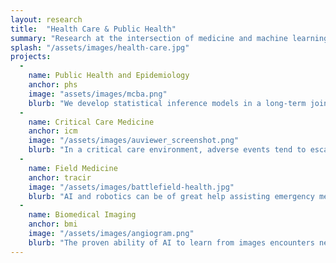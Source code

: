 ```yaml
---
layout: research
title:  "Health Care & Public Health"
summary: "Research at the intersection of medicine and machine learning. The Auton Lab works closely with clinicians to identify opportunities for AI and ML to make an impact in medical practice and clinical research. Lab history of impact in healthcare applications goes back decades. Our lab aims to lead the field towards deploying AI in ways that are clinically relevant and help save lives."
splash: "/assets/images/health-care.jpg"
projects:
  - 
    name: Public Health and Epidemiology
    anchor: phs
    image: "assets/images/mcba.png"
    blurb: "We develop statistical inference models in a long-term joint research collaboration with epidemiologists and in-hospital infection prevention experts. Our algorithms simultaneously detect emerging outbreaks and identify their most likely spread pathways by joining disparate sources of information such as genetic tests of microbial isolates, patient electronic health records, and other epidemiological information. Leveraging multiple data sources, our algorithms establish corroborating evidence to support or dismiss hypothetical outbreak scenarios, both increasing detectability and speed of analysis while maintaining low false alert rates. We also perform analytics to detect and forecast new positive cases of COVID-19 using microbiological testing of wastewater and we develop a systematic analysis capability that the Allegheny County Health Department could use in daily practice for public health surveillance."
  -
    name: Critical Care Medicine
    anchor: icm
    image: "/assets/images/auviewer_screenshot.png"
    blurb: "In a critical care environment, adverse events tend to escalate quickly, patients are monitored with increasingly powerful sensors that generate large streams of data, and the clinicians are expected to make correct treatment decisions rapidly, while facing information overload and cognitive and emotional pressure. The margin for mistakes is tight, and their consequences can be deadly. It is one of the potentially most impactful areas of meaningful application of AI, which can help sift through large volumes of data generated at the bedside of critically ill, as well as their medical histories, to quickly and reliably extract operationally useful insights to inform the clinicians, preventing them from missing important clues, and reducing their fear of drowning in the ocean of data they do not have the capacity to internalize and reliably process.  Medicine, from initial incident and response to emergency room discharge or hospital admission in urban, rural, and field settings, is a challenging domain for machine learning. These incidents arise in routine emergency medicine operations as well as in large scale crises, inlcluding natural disasters, mass casualty incidents, emerging pandemics, and terrorist events, each putting unique demands and stresses on provision of the necessary care. The nature of the emergency involves unpredictability of demand for services, varying severity of cases, need for rapid assessment, and required persistent availability of stand-by resources. It puts a physical, cognitive and emotional strain on performers, exacerbating risk of human errors."
  -
    name: Field Medicine
    anchor: tracir
    image: "/assets/images/battlefield-health.jpg"
    blurb: "AI and robotics can be of great help assisting emergency medicine workers from the initial medical intervention at the incident site, through evacuation or transportation, to hospital admission or discharge. Either supporting triage of casualty cases using machine learning driven assessment of severity of their condition, or using robotic devices to automate routine tasks such as needle insertion for venous fluid resuscitation, or automatically stabilizing resuscitated patients while they await more comprehensive treatment at the appropriate healthcare facility, we are developing AI and robotics solutions to support field medicine. The attainable positive impact includes empowering medics to save more lives and scaling up scarce field medicine resources. The beneficial applications include combat field care, responding to traffic or massive casualty accidents, natural disasters, or rescuing subjects who are stranded, injured, wounded or ill in austere, remote or inaccessible locations."
  -
    name: Biomedical Imaging
    anchor: bmi
    image: "/assets/images/angiogram.png"
    blurb: "The proven ability of AI to learn from images encounters new challenges in biomedical imaging modalities, primarily due to a large amount of variance between individual patients due to both differences in their anatomical structure and differing definitions of health for distinct cohorts of patients. Furthermore, medical images and videos contain rich information and potential that has yet to be fully unlocked in clinical applications. Our work in this area focuses on supporting expert decision-making in order to improve clinical outcomes."
---
```



<!-- Notes
EDS-HAT
COVID dashboard
summary: "Hospital acquired infections are a significant yet preventable detractor of patient care. The Auton lab develops statistical models for joining disparate sources of information such as genetic tests, patient histories, geography, and other epidemiological information for detecting systematic outbreaks and identifying root cause. Leveraging multiple data sources, our algorithms establish corroborating evidence to support or dismiss hypothetical outbreak scenarios, both increasing detectability and speed of analysis while maintaining low false alert rates."
-->

